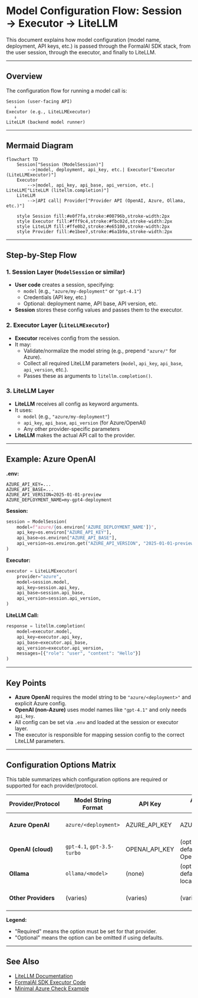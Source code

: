 # Model Configuration Flow: Session → Executor → LiteLLM

This document explains how model configuration (model name, deployment, API keys, etc.) is passed through the FormalAI SDK stack, from the user session, through the executor, and finally to LiteLLM.

---

## Overview

The configuration flow for running a model call is:

```
Session (user-facing API)
   ↓
Executor (e.g., LiteLLMExecutor)
   ↓
LiteLLM (backend model runner)
```

---

## Mermaid Diagram

```mermaid
flowchart TD
    Session["Session (ModelSession)"]
        -->|model, deployment, api_key, etc.| Executor["Executor (LiteLLMExecutor)"]
    Executor
        -->|model, api_key, api_base, api_version, etc.| LiteLLM["LiteLLM (litellm.completion)"]
    LiteLLM
        -->|API call| Provider["Provider API (OpenAI, Azure, Ollama, etc.)"]

    style Session fill:#e0f7fa,stroke:#00796b,stroke-width:2px
    style Executor fill:#fff9c4,stroke:#fbc02d,stroke-width:2px
    style LiteLLM fill:#ffe0b2,stroke:#e65100,stroke-width:2px
    style Provider fill:#e1bee7,stroke:#6a1b9a,stroke-width:2px
```

---

## Step-by-Step Flow

### 1. Session Layer (`ModelSession` or similar)
- **User code** creates a session, specifying:
  - `model` (e.g., `"azure/my-deployment"` or `"gpt-4.1"`)
  - Credentials (API key, etc.)
  - Optional: deployment name, API base, API version, etc.
- **Session** stores these config values and passes them to the executor.

### 2. Executor Layer (`LiteLLMExecutor`)
- **Executor** receives config from the session.
- It may:
  - Validate/normalize the model string (e.g., prepend `"azure/"` for Azure).
  - Collect all required LiteLLM parameters (`model`, `api_key`, `api_base`, `api_version`, etc.).
  - Passes these as arguments to `litellm.completion()`.

### 3. LiteLLM Layer
- **LiteLLM** receives all config as keyword arguments.
- It uses:
  - `model` (e.g., `"azure/my-deployment"`)
  - `api_key`, `api_base`, `api_version` (for Azure/OpenAI)
  - Any other provider-specific parameters
- **LiteLLM** makes the actual API call to the provider.

---

## Example: Azure OpenAI

**.env:**
```
AZURE_API_KEY=...
AZURE_API_BASE=...
AZURE_API_VERSION=2025-01-01-preview
AZURE_DEPLOYMENT_NAME=my-gpt4-deployment
```

**Session:**
```python
session = ModelSession(
    model=f"azure/{os.environ['AZURE_DEPLOYMENT_NAME']}",
    api_key=os.environ["AZURE_API_KEY"],
    api_base=os.environ["AZURE_API_BASE"],
    api_version=os.environ.get("AZURE_API_VERSION", "2025-01-01-preview"),
)
```

**Executor:**
```python
executor = LiteLLMExecutor(
    provider="azure",
    model=session.model,
    api_key=session.api_key,
    api_base=session.api_base,
    api_version=session.api_version,
)
```

**LiteLLM Call:**
```python
response = litellm.completion(
    model=executor.model,
    api_key=executor.api_key,
    api_base=executor.api_base,
    api_version=executor.api_version,
    messages=[{"role": "user", "content": "Hello"}]
)
```

---

## Key Points

- **Azure OpenAI** requires the model string to be `"azure/<deployment>"` and explicit Azure config.
- **OpenAI (non-Azure)** uses model names like `"gpt-4.1"` and only needs `api_key`.
- All config can be set via `.env` and loaded at the session or executor layer.
- The executor is responsible for mapping session config to the correct LiteLLM parameters.

---

## Configuration Options Matrix

This table summarizes which configuration options are required or supported for each provider/protocol.

| Provider/Protocol | Model String Format         | API Key         | API Base / Endpoint         | API Version         | Deployment Name      | Notes                                                                 |
|-------------------|----------------------------|-----------------|----------------------------|---------------------|----------------------|-----------------------------------------------------------------------|
| **Azure OpenAI**  | `azure/<deployment>`       | AZURE_API_KEY   | AZURE_API_BASE             | AZURE_API_VERSION   | AZURE_DEPLOYMENT_NAME| All required. Model string must be `azure/<deployment>`.              |
| **OpenAI (cloud)**| `gpt-4.1`, `gpt-3.5-turbo` | OPENAI_API_KEY  | (optional, defaults to OpenAI endpoint) | (n/a)              | (n/a)                | Only API key and model name needed.                                   |
| **Ollama**        | `ollama/<model>`           | (none)          | (optional, defaults to localhost)      | (n/a)              | (n/a)                | No API key required for local Ollama.                                 |
| **Other Providers**| (varies)                  | (varies)        | (varies)                   | (varies)            | (varies)             | See LiteLLM docs for provider-specific options.                       |

**Legend:**
- "Required" means the option must be set for that provider.
- "Optional" means the option can be omitted if using defaults.

---

## See Also

- [LiteLLM Documentation](https://github.com/BerriAI/litellm)
- [FormalAI SDK Executor Code](../../src/client/python/FormalAiSdk/models/litellm_executor.py)
- [Minimal Azure Check Example](../../src/client/python/FormalAiSdk/utils/check_litellm_minimal.py)
